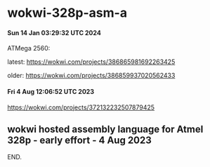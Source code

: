 # wokwi-328p-asm-a

#### Sun 14 Jan 03:29:32 UTC 2024

  ATMega 2560:

  latest:
  https://wokwi.com/projects/386865981692263425

  older:
  https://wokwi.com/projects/386859937020562433

#### Fri  4 Aug 12:06:52 UTC 2023

  https://wokwi.com/projects/372132232507879425

## wokwi hosted assembly language for Atmel 328p - early effort - 4 Aug 2023

END.
